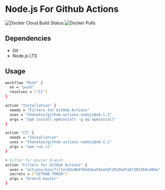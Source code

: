# Node.js For Github Actions

![Docker Cloud Build Status](https://img.shields.io/docker/cloud/build/thonatos/github-actions-nodejs.svg?style=flat-square) ![Docker Pulls](https://img.shields.io/docker/pulls/thonatos/github-actions-nodejs.svg?style=flat-square)


## Dependencies

- Git
- Node.js LTS

## Usage

```bash
workflow "Push" {
  on = "push"
  resolves = ["CI"]
}

action "Installation" {
  needs = "Filters for GitHub Actions"
  uses = "thonatos/github-actions-nodejs@v0.1.1"
  args = "npm install npminstall -g && npminstall"
}

action "CI" {
  needs = "Installation"
  uses = "thonatos/github-actions-nodejs@v0.1.1"
  args = "npm run ci"
}

# Filter for master branch
action "Filters for GitHub Actions" {
  uses = "actions/bin/filter@3c0b4f0e63ea54ea5df2914b4fabf383368cd0da"
  secrets = ["GITHUB_TOKEN"]
  args = "branch master"
}
```
